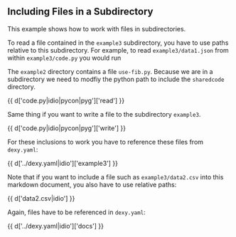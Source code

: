 ## Including Files in a Subdirectory

This example shows how to work with files in subdirectories.

To read a file contained in the `example3` subdirectory, you have to use 
paths relative to this subdirectory. For example, to read 
`example3/data1.json` from within `example3/code.py` you would run

The `example2` directory contains a file `use-fib.py`. Because we are in a
subdirectory we need to modfiy the python path to include the `sharedcode`
directory.

{{ d['code.py|idio|pycon|pyg']['read'] }}

Same thing if you want to write a file to the subdirectory `example3`.

{{ d['code.py|idio|pycon|pyg']['write'] }}

For these inclusions to work you have to reference these files from 
`dexy.yaml`:

{{ d['../dexy.yaml|idio']['example3'] }}

Note that if you want to include a file such as `example3/data2.csv` into
this markdown document, you also have to use relative paths:

{{ d['data2.csv|idio'] }}

Again, files have to be referenced in `dexy.yaml`:

{{ d['../dexy.yaml|idio']['docs'] }}
